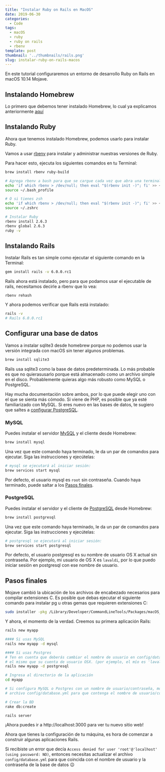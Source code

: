 ```yaml
---
title: "Instalar Ruby on Rails en MacOS"
date: 2019-06-30
categories:
  - Code
tags:
  - macOS
  - ruby
  - ruby on rails
  - rbenv
template: post
thumbnail: '../thumbnails/rails.png'
slug: instalar-ruby-on-rails-macos
---
```


En este tutorial configuraremos un entorno de desarrollo Ruby on Rails en macOS 10.14 Mojave.

## Instalando Homebrew

Lo primero que debemos tener instalado Homebrew, lo cual ya explicamos anteriormente [aquí](/syntax-highlighting-nano/#instalar-homebrew)

## Instalando Ruby

Ahora que tenemos instalado Homebrew, podemos usarlo para instalar Ruby.

Vamos a usar [rbenv](https://github.com/sstephenson/rbenv) para instalar y administrar nuestras versiones de Ruby.

Para hacer esto, ejecuta los siguientes comandos en tu Terminal:

```bash
brew install rbenv ruby-build

# Agrega rbenv a bash para que se cargue cada vez que abra una terminal
echo 'if which rbenv > /dev/null; then eval "$(rbenv init -)"; fi' >> ~/.bash_profile
source ~/.bash_profile

# O si tienes zsh
echo 'if which rbenv > /dev/null; then eval "$(rbenv init -)"; fi' >> ~/.zshrc
source ~/.zshrc

# Instalar Ruby
rbenv install 2.6.3
rbenv global 2.6.3
ruby -v
```

## Instalando Rails

Instalar Rails es tan simple como ejecutar el siguiente comando en la Terminal:

```bash
gem install rails -v 6.0.0.rc1
```

Rails ahora está instalado, pero para que podamos usar el ejecutable de rails, necesitamos decirle a rbenv que lo vea:

```bash
rbenv rehash
```

Y ahora podemos verificar que Rails está instalado:

```bash
rails -v
# Rails 6.0.0.rc1
```

## Configurar una base de datos

Vamos a instalar sqlite3 desde homebrew porque no podemos usar la versión integrada con macOS sin tener algunos problemas.

```bash
brew install sqlite3
```

Rails usa sqlite3 como la base de datos predeterminada. Lo más probable es que no quierasusarlo porque está almacenado como un archivo simple en el disco. Probablemente quieras algo más robusto como MySQL o PostgreSQL.

Hay mucha documentación sobre ambos, por lo que puede elegir uno con el que se sienta más cómodo. Si viene de PHP, es posible que ya esté familiarizado con MySQL. Si eres nuevo en las bases de datos, te sugiero que saltes a [configurar PostgreSQL](#postgresql).

### MySQL

Puedes instalar el servidor [MySQL](http://www.mysql.com/) y el cliente desde Homebrew:

```bash
brew install mysql
```

Una vez que este comando haya terminado, le da un par de comandos para ejecutar. Siga las instrucciones y ejecútelas:

```bash
# mysql se ejecutará al iniciar sesión:
brew services start mysql
```

Por defecto, el usuario mysql es `root` sin contraseña. Cuando haya terminado, puede saltar a los [Pasos finales](#pasos-finales).

### PostgreSQL

Puedes instalar el servidor y el cliente de [PostgreSQL](http://www.postgresql.org/) desde Homebrew:

```bash
brew install postgresql
```

Una vez que este comando haya terminado, le da un par de comandos para ejecutar. Siga las instrucciones y ejecútelas:

```bash
# postgresql se ejecutará al iniciar sesión:
brew services start postgresql
```

Por defecto, el usuario postgresql es su nombre de usuario OS X actual sin contraseña. Por ejemplo, mi usuario de OS X es `lavaldi`, por lo que puedo iniciar sesión en postgresql con ese nombre de usuario.

## Pasos finales

Mojave cambió la ubicación de los archivos de encabezado necesarios para compilar extensiones C. Es posible que debas ejecutar el siguiente comando para instalar pg u otras gemas que requieren extensiones C:

```bash
sudo installer -pkg /Library/Developer/CommandLineTools/Packages/macOS_SDK_headers_for_macOS_10.14.pkg -target /
```

Y ahora, el momento de la verdad. Creemos su primera aplicación Rails:

```bash
rails new myapp

#### Si usas MySQL
rails new myapp -d mysql

#### Si usas Postgres
# Ten en cuenta que deberás cambiar el nombre de usuario en config/database.yml para que sea
# el mismo que su cuenta de usuario OSX. (por ejemplo, el mío es 'lavaldi')
rails new myapp -d postgresql

# Ingresa al directorio de la aplicación
cd myapp

# Si configura MySQL o Postgres con un nombre de usuario/contraseña, modifique el
# archivo config/database.yml para que contenga el nombre de usuario/contraseña que especificó

# Crear la BD
rake db:create

rails server
```

¡Ahora puedes ir a http://localhost:3000 para ver tu nuevo sitio web!

Ahora que tienes la configuración de tu máquina, es hora de comenzar a construir algunas aplicaciones Rails.

Si recibiste un error que decía `Access denied for user 'root'@'localhost' (using password: NO)`, entonces necesitas actualizar el archivo `config/database.yml` para que coincida con el nombre de usuario y la contraseña de la base de datos 😉